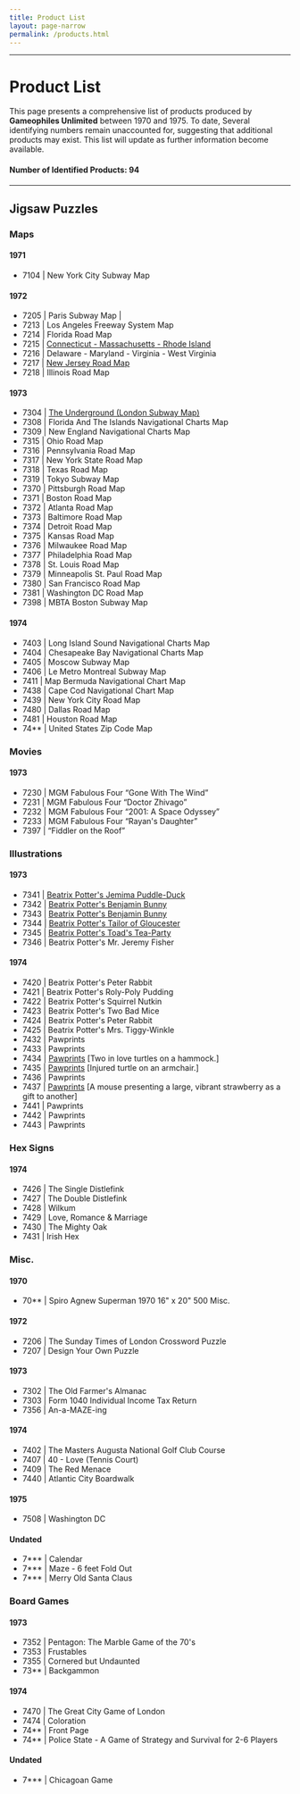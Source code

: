 ```yaml
---
title: Product List
layout: page-narrow
permalink: /products.html
---
```

***
# Product List
This page presents a comprehensive list of products produced by **Gameophiles Unlimited** between 1970 and 1975. To date, Several identifying numbers remain unaccounted for, suggesting that additional products may exist. This list will update as further information become available. 
#### Number of Identified Products: 94
---
## Jigsaw Puzzles
### Maps
#### 1971
 - 7104 | New York City Subway Map
#### 1972
- 7205 | Paris Subway Map |
- 7213 | Los Angeles Freeway System Map 
- 7214 | Florida Road Map
- 7215 | [Connecticut - Massachusetts - Rhode Island](https://zuzannakelvin.github.io/gameophiles-unlimited-jigsaw-puzzles-csv/items/7215.html)
- 7216 | Delaware - Maryland - Virginia - West Virginia
- 7217 | [New Jersey Road Map](https://zuzannakelvin.github.io/gameophiles-unlimited-jigsaw-puzzles-csv/items/7217.html)
- 7218 | Illinois Road Map
#### 1973
 - 7304 | [The Underground (London Subway Map)](https://zuzannakelvin.github.io/gameophiles-unlimited-jigsaw-puzzles-csv/items/7304.html)
 - 7308 | Florida And The Islands Navigational Charts Map
- 7309 | New England Navigational Charts Map
- 7315 | Ohio Road Map
- 7316 | Pennsylvania Road Map
- 7317 | New York State Road Map
- 7318 | Texas Road Map
- 7319 | Tokyo Subway Map
- 7370 | Pittsburgh Road Map
- 7371 | Boston Road Map
- 7372 | Atlanta Road Map
- 7373 | Baltimore Road Map
- 7374 | Detroit Road Map
- 7375 | Kansas Road Map
- 7376 | Milwaukee Road Map
- 7377 | Philadelphia Road Map
 - 7378 | St. Louis Road Map
 - 7379 | Minneapolis St. Paul Road Map
 - 7380 | San Francisco Road Map
 - 7381 | Washington DC Road Map
 - 7398 | MBTA Boston Subway Map
#### 1974
- 7403 | Long Island Sound Navigational Charts Map
- 7404 | Chesapeake Bay Navigational Charts Map
- 7405 | Moscow Subway Map
- 7406 | Le Metro Montreal Subway Map
- 7411 | Map Bermuda Navigational Chart Map
- 7438 | Cape Cod Navigational Chart Map
- 7439 | New York City Road Map
- 7480 | Dallas Road Map
- 7481 | Houston Road Map
- 74** | United States Zip Code Map
### Movies
#### 1973
- 7230 | MGM Fabulous Four “Gone With The Wind”
- 7231 | MGM Fabulous Four “Doctor Zhivago”
- 7232 | MGM Fabulous Four “2001: A Space Odyssey”
- 7233 | MGM Fabulous Four “Rayan's Daughter”
- 7397 | “Fiddler on the Roof”
### Illustrations
#### 1973
- 7341 | [Beatrix Potter's Jemima Puddle-Duck](https://zuzannakelvin.github.io/gameophiles-unlimited-jigsaw-puzzles-csv/items/7341-150.html)
- 7342 | [Beatrix Potter's Benjamin Bunny](https://zuzannakelvin.github.io/gameophiles-unlimited-jigsaw-puzzles-csv/items/7342-150.html)
- 7343 | [Beatrix Potter's Benjamin Bunny](https://zuzannakelvin.github.io/gameophiles-unlimited-jigsaw-puzzles-csv/items/7343-150.html)
- 7344 | [Beatrix Potter's Tailor of Gloucester](https://zuzannakelvin.github.io/gameophiles-unlimited-jigsaw-puzzles-csv/items/7344-150.html)
- 7345 | [Beatrix Potter's Toad's Tea-Party](https://zuzannakelvin.github.io/gameophiles-unlimited-jigsaw-puzzles-csv/items/7345-150.html)
- 7346 | Beatrix Potter's Mr. Jeremy Fisher
#### 1974
- 7420 | Beatrix Potter's Peter Rabbit
- 7421 | Beatrix Potter's Roly-Poly Pudding
- 7422 | Beatrix Potter's Squirrel Nutkin
- 7423 | Beatrix Potter's Two Bad Mice
- 7424 | Beatrix Potter's Peter Rabbit
- 7425 | Beatrix Potter's Mrs. Tiggy-Winkle
- 7432 | Pawprints
- 7433 | Pawprints
- 7434 | [Pawprints](https://zuzannakelvin.github.io/gameophiles-unlimited-jigsaw-puzzles-csv/items/7434-150.html) [Two in love turtles on a hammock.]
- 7435 | [Pawprints](https://zuzannakelvin.github.io/gameophiles-unlimited-jigsaw-puzzles-csv/items/7435-150.html) [Injured turtle on an armchair.]
- 7436 | Pawprints
- 7437 | [Pawprints](https://zuzannakelvin.github.io/gameophiles-unlimited-jigsaw-puzzles-csv/items/7437-150.html) [A mouse presenting a large, vibrant strawberry as a gift to another]
- 7441 | Pawprints
- 7442 | Pawprints
- 7443 | Pawprints
### Hex Signs
#### 1974
- 7426 | The Single Distlefink
- 7427 | The Double Distlefink
- 7428 | Wilkum
- 7429 | Love, Romance & Marriage
- 7430 | The Mighty Oak
- 7431 | Irish Hex
### Misc.
#### 1970
- 70** | Spiro Agnew Superman 1970 16" x 20" 500 Misc.
#### 1972
- 7206 | The Sunday Times of London Crossword Puzzle
- 7207 | Design Your Own Puzzle
#### 1973
- 7302 | The Old Farmer's Almanac
- 7303 | Form 1040 Individual Income Tax Return
- 7356 | An-a-MAZE-ing
#### 1974
- 7402 | The Masters Augusta National Golf Club Course
- 7407 | 40 - Love (Tennis Court)
- 7409 | The Red Menace
- 7440 | Atlantic City Boardwalk
#### 1975
- 7508 | Washington DC
#### Undated
- 7*** | Calendar
- 7*** | Maze - 6 feet Fold Out
- 7*** | Merry Old Santa Claus
### Board Games
#### 1973
- 7352 | Pentagon: The Marble Game of the 70's
- 7353 | Frustables
- 7355 | Cornered but Undaunted
- 73** | Backgammon
#### 1974
- 7470 | The Great City Game of London
- 7474 | Coloration
- 74** | Front Page
- 74** | Police State - A Game of Strategy and Survival for 2-6 Players
#### Undated
- 7*** | Chicagoan Game